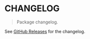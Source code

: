 # CHANGELOG

> Package changelog.

See [GitHub Releases](https://github.com/stdlib-js/blas-ext-base-ssortsh/releases) for the changelog.